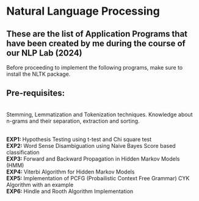 
<h1><b> Natural Language Processing</b> </h1>
<h2>These are the list of Application Programs that have been created by me during the course of our NLP Lab (2024) </h2>
Before proceeding to implement the following programs, make sure to install the NLTK package.

<h2><b>Pre-requisites:</b></h2> <br>
Stemming, Lemmatization and Tokenization techniques. Knowledge about n-grams and their separation, extraction and sorting. <br><br>


 <b>EXP1: </b>Hypothesis Testing using t-test and  Chi square test <br>
 <b>EXP2: </b>Word Sense Disambiguation using Naive Bayes Score based classification <br>
 <b>EXP3: </b>Forward and Backward Propagation in Hidden Markov Models (HMM)<br>
 <b>EXP4: </b>Viterbi Algorithm for Hidden Markov Models<br>
 <b>EXP5: </b>Implementation of PCFG (Probailistic Context Free Grammar) CYK Algorithm with an example<br>
 <b>EXP6: </b>Hindle and Rooth Algorithm Implementation<br>



